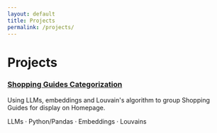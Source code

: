 ```yaml
---
layout: default
title: Projects
permalink: /projects/
---
```


# Projects

<div class="cards">
  <article class="card">
    <h3><a href="#">Shopping Guides Categorization</a></h3>
    <p>Using LLMs, embeddings and Louvain's algorithm to group Shopping Guides for display on Homepage.</p>
    <div class="tags">LLMs · Python/Pandas · Embeddings · Louvains</div>
  </article>

</div>
